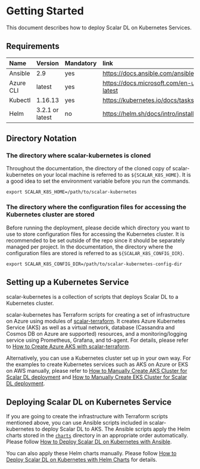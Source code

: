 # Getting Started

This document describes how to deploy Scalar DL on Kubernetes Services.

## Requirements

| Name | Version | Mandatory | link |
|:------|:-------|:----------|:------|
| Ansible | 2.9 | yes | https://docs.ansible.com/ansible/latest/installation_guide/intro_installation.html |
| Azure CLI | latest | yes | https://docs.microsoft.com/en-us/cli/azure/install-azure-cli?view=azure-cli-latest |
| Kubectl | 1.16.13 | yes | https://kubernetes.io/docs/tasks/tools/install-kubectl/ |
| Helm | 3.2.1 or latest | no | https://helm.sh/docs/intro/install/ |

## Directory Notation

### The directory where scalar-kubernetes is cloned

Throughout the documentation, the directory of the cloned copy of scalar-kubernetes on your local machine is referred to as `${SCALAR_K8S_HOME}`. It is a good idea to set the environment variable before you run the commands.

```console
export SCALAR_K8S_HOME=/path/to/scalar-kubernetes
```

### The directory where the configuration files for accessing the Kubernetes cluster are stored

Before running the deployment, please decide which directory you want to use to store configuration files for accessing the Kubernetes cluster.
It is recommended to be set outside of the repo since it should be separately managed per project.
In the documentation, the directory where the configuration files are stored is referred to as `${SCALAR_K8S_CONFIG_DIR}`.

```console
export SCALAR_K8S_CONFIG_DIR=/path/to/scalar-kubernetes-config-dir
```

## Setting up a Kubernetes Service

scalar-kubernetes is a collection of scripts that deploys Scalar DL to a Kubernetes cluster.

scalar-kubernetes has Terraform scripts for creating a set of infrastructure on Azure using modules of [scalar-terraform](https://github.com/scalar-labs/scalar-terraform). It creates Azure Kubernetes Service (AKS) as well as a virtual network, database (Cassandra and Cosmos DB on Azure are supported) resources, and a monitoring/logging service using Prometheus, Grafana, and td-agent. For details, please refer to [How to Create Azure AKS with scalar-terraform](./AKSScalarTerraformDeploymentGuide.md).

Alternatively, you can use a Kubernetes cluster set up in your own way. For the examples to create Kubernetes services such as AKS on Azure or EKS on AWS manually, please refer to [How to Manually Create AKS Cluster for Scalar DL deployment](./AKSManualDeploymentGuide.md) and [How to Manually Create EKS Cluster for Scalar DL deployment](./EKSManualDeploymentGuide.md).

## Deploying Scalar DL on Kubernetes Service

If you are going to create the infrastructure with Terraform scripts mentioned above, you can use Ansible scripts included in scalar-kubernetes to deploy Scalar DL to AKS. The Ansible scripts apply the Helm charts stored in the [`charts`](../charts) directory in an appropriate order automatically. Please follow [How to Deploy Scalar DL on Kubernetes with Ansible](./DeployScalarDLAnsible.md).

You can also apply these Helm charts manually. Please follow [How to Deploy Scalar DL on Kubernetes with Helm Charts](./DeployScalarDLHelm.md) for details.
